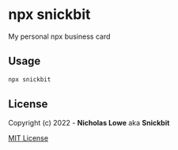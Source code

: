 # npx snickbit

<!--START_SECTION:readmes-description-->

My personal npx business card

<!--END_SECTION:readmes-description-->

## Usage

```bash
npx snickbit
```

## License

Copyright (c) 2022 - **Nicholas Lowe** aka **Snickbit**

[MIT License](../../LICENSE)
